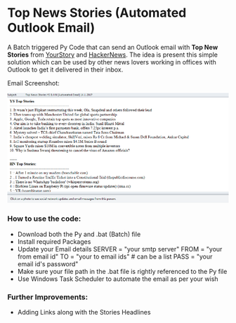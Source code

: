 # Top News Stories (Automated Outlook Email)

A Batch triggered Py Code that can send an Outlook email with **Top New Stories** from [YourStory](https://yourstory.com/) and [HackerNews](https://news.ycombinator.com/). The idea is present this simple solution which can be used by other news lovers working in offices with Outlook to get it delivered in their inbox. 

Email Screenshot:

![Screenshot](/top_news_stories.PNG)

### How to use the code:

* Download both the Py and .bat (Batch) file
* Install required Packages
* Update your Email details
  SERVER = "your smtp server"
  FROM = "your from email id"
  TO = "your to email ids" # can be a list
  PASS = "your email id's password"
* Make sure your file path in the .bat file is rightly referenced to the Py file
* Use Windows Task Scheduler to automate the email as per your wish 

### Further Improvements:

* Adding Links along with the Stories Headlines

